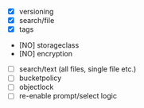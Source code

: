 - [x] versioning
- [x] search/file
- [x] tags
- [NO] storageclass
- [NO] encryption
- [ ] search/text (all files, single file etc.)
- [ ] bucketpolicy
- [ ] objectlock
- [ ] re-enable prompt/select logic

